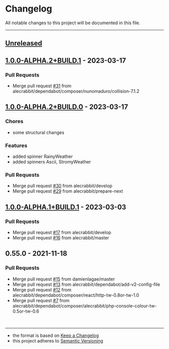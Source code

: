 # Changelog
All notable changes to this project will be documented in this file.

---

<a name="unreleased"></a>
## [Unreleased]


<a name="1.0.0-ALPHA.2+BUILD.1"></a>
## [1.0.0-ALPHA.2+BUILD.1] - 2023-03-17
### Pull Requests
- Merge pull request [#31](https://github.com/alecrabbit/php-console-spinner/issues/31) from alecrabbit/dependabot/composer/nunomaduro/collision-7.1.2


<a name="1.0.0-ALPHA.2+BUILD.0"></a>
## [1.0.0-ALPHA.2+BUILD.0] - 2023-03-17
### Chores
- some structural changes

### Features
- added spinner RainyWeather
- added spinners Ascii, StromyWeather

### Pull Requests
- Merge pull request [#30](https://github.com/alecrabbit/php-console-spinner/issues/30) from alecrabbit/develop
- Merge pull request [#29](https://github.com/alecrabbit/php-console-spinner/issues/29) from alecrabbit/prepare-next


<a name="1.0.0-ALPHA.1+BUILD.1"></a>
## [1.0.0-ALPHA.1+BUILD.1] - 2023-03-03
### Pull Requests
- Merge pull request [#17](https://github.com/alecrabbit/php-console-spinner/issues/17) from alecrabbit/develop
- Merge pull request [#16](https://github.com/alecrabbit/php-console-spinner/issues/16) from alecrabbit/master


<a name="0.55.0"></a>
## 0.55.0 - 2021-11-18
### Pull Requests
- Merge pull request [#15](https://github.com/alecrabbit/php-console-spinner/issues/15) from damienlagae/master
- Merge pull request [#13](https://github.com/alecrabbit/php-console-spinner/issues/13) from alecrabbit/dependabot/add-v2-config-file
- Merge pull request [#12](https://github.com/alecrabbit/php-console-spinner/issues/12) from alecrabbit/dependabot/composer/react/http-tw-0.8or-tw-1.0
- Merge pull request [#7](https://github.com/alecrabbit/php-console-spinner/issues/7) from alecrabbit/dependabot/composer/alecrabbit/php-console-colour-tw-0.5or-tw-0.6


[Unreleased]: https://github.com/alecrabbit/php-console-spinner/compare/1.0.0-ALPHA.2+BUILD.1...HEAD
[1.0.0-ALPHA.2+BUILD.1]: https://github.com/alecrabbit/php-console-spinner/compare/1.0.0-ALPHA.2+BUILD.0...1.0.0-ALPHA.2+BUILD.1
[1.0.0-ALPHA.2+BUILD.0]: https://github.com/alecrabbit/php-console-spinner/compare/1.0.0-ALPHA.1+BUILD.1...1.0.0-ALPHA.2+BUILD.0
[1.0.0-ALPHA.1+BUILD.1]: https://github.com/alecrabbit/php-console-spinner/compare/0.55.0...1.0.0-ALPHA.1+BUILD.1
<br>

---

- the format is based on [Keep a Changelog](https://keepachangelog.com/en/1.0.0/)
- this project adheres to [Semantic Versioning](https://semver.org/spec/v2.0.0.html)